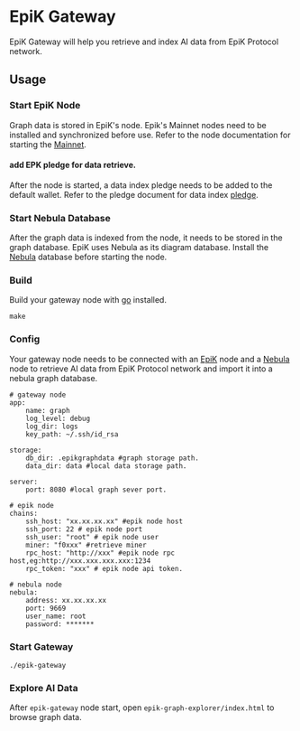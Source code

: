 # EpiK Gateway

EpiK Gateway will help you retrieve and index AI data from EpiK Protocol network.

## Usage

### Start EpiK Node
Graph data is stored in EpiK's node. Epik's Mainnet nodes need to be installed and synchronized before use. Refer to the node documentation for starting the [Mainnet](https://github.com/EpiK-Protocol/go-epik/wiki/How-to-join-Mainnet).

#### add EPK pledge for data retrieve.
After the node is started, a data index pledge needs to be added to the default wallet. Refer to the pledge document for data index [pledge](https://github.com/EpiK-Protocol/go-epik/wiki/How-to-join-Mainnet#8-pledge-for-retrieval).

### Start Nebula Database
After the graph data is indexed from the node, it needs to be stored in the graph database. EpiK uses Nebula as its diagram database. Install the [Nebula](https://docs.nebula-graph.io/2.6.1/) database before starting the node.

### Build 
Build your gateway node with [go](https://go.dev/) installed.

```
make
```

### Config
Your gateway node needs to be connected with an [EpiK](https://github.com/epiK-Protocol/go-epik) node and a [Nebula](https://docs.nebula-graph.io/2.6.1/) node to retrieve AI data from EpiK Protocol network and import it into a nebula graph database.

```
# gateway node
app:
    name: graph
    log_level: debug
    log_dir: logs
    key_path: ~/.ssh/id_rsa

storage:
    db_dir: .epikgraphdata #graph storage path.
    data_dir: data #local data storage path.

server:
    port: 8080 #local graph sever port.

# epik node
chains: 
    ssh_host: "xx.xx.xx.xx" #epik node host
    ssh_port: 22 # epik node port
    ssh_user: "root" # epik node user
    miner: "f0xxx" #retrieve miner
    rpc_host: "http://xxx" #epik node rpc host,eg:http://xxx.xxx.xxx.xxx:1234
    rpc_token: "xxx" # epik node api token.

# nebula node
nebula:
    address: xx.xx.xx.xx
    port: 9669
    user_name: root
    password: *******
```

### Start Gateway

```
./epik-gateway
```

### Explore AI Data

After `epik-gateway` node start, open `epik-graph-explorer/index.html` to browse graph data.
